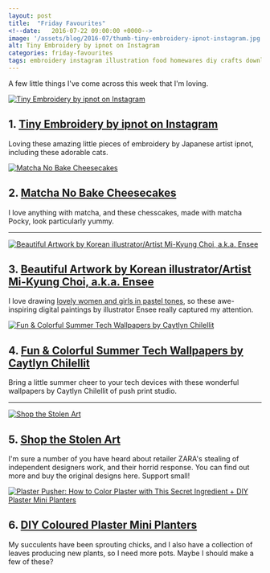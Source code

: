 ```yaml
---
layout: post
title:  "Friday Favourites"
<!--date:   2016-07-22 09:00:00 +0000-->
image: '/assets/blog/2016-07/thumb-tiny-embroidery-ipnot-instagram.jpg'
alt: Tiny Embroidery by ipnot on Instagram
categories: friday-favourites
tags: embroidery instagram illustration food homewares diy crafts downloads wallpaper
---
```


<p class="intro">A few little things I've come across this week that I'm loving.</p>

<div class="row">
	<div class="col-md-6">
		<a href="https://www.instagram.com/ipnot/" title="Tiny Embroidery by ipnot on Instagram"><img src="/assets/blog/2016-07/ff-tiny-embroidery-ipnot-instagram.jpg" alt="Tiny Embroidery by ipnot on Instagram" title="Tiny Embroidery by ipnot on Instagram"></a>
		<h2>1. <a href="https://www.instagram.com/ipnot/" title="Tiny Embroidery by ipnot on Instagram">Tiny Embroidery by ipnot on Instagram</a></h2>
		<p>Loving these amazing little pieces of embroidery by Japanese artist ipnot, including these adorable cats.</p>
	</div>
	<div class="col-md-6">
		<a href="http://www.abeautifulmess.com/2016/07/matcha-no-bake-cheesecakes.html" title="Matcha No Bake Cheesecakes"><img src="/assets/blog/2016-07/ff-matcha-no-bake-cheesecakes.jpg" alt="Matcha No Bake Cheesecakes" title="Matcha No Bake Cheesecakes"></a>
		<h2>2. <a href="http://www.abeautifulmess.com/2016/07/matcha-no-bake-cheesecakes.html" title="Matcha No Bake Cheesecakes">Matcha No Bake Cheesecakes</a></h2>
		<p>I love anything with matcha, and these chesscakes, made with matcha Pocky, look particularly yummy.</p>
	</div>
</div>

* * *

<div class="row">
	<div class="col-md-6">
		<a href="http://www.ens2e.com" title="Beautiful Artwork by Korean illustrator/Artist Mi-Kyung Choi, a.k.a. Ensee"><img src="/assets/blog/2016-07/ff-korean-illustrator-artis-mi-kyung-choi-ensee.jpg" alt="Beautiful Artwork by Korean illustrator/Artist Mi-Kyung Choi, a.k.a. Ensee" title="Beautiful Artwork by Korean illustrator/Artist Mi-Kyung Choi, a.k.a. Ensee"></a>
		<h2>3. <a href="http://www.ens2e.com" title="Beautiful Artwork by Korean illustrator/Artist Mi-Kyung Choi, a.k.a. Ensee">Beautiful Artwork by Korean illustrator/Artist Mi-Kyung Choi, a.k.a. Ensee</a></h2>
		<p>I love drawing <a href="/index.html">lovely women and girls in pastel tones</a>, so these awe-inspiring digital paintings by illustrator Ensee really captured my attention.</p>
	</div>
	<div class="col-md-6">
		<a href="http://www.designlovefest.com/2016/07/dress-your-tech-153/" title="Fun &amp; Colorful Summer Tech Wallpapers by Caytlyn Chilellit"><img src="/assets/blog/2016-07/ff-fun-colorful-summer-tech-wallpapers-caytlyn-chilellit.jpg" alt="Fun &amp; Colorful Summer Tech Wallpapers by Caytlyn Chilellit" title="Fun &amp; Colorful Summer Tech Wallpapers by Caytlyn Chilellit"></a>
		<h2>4. <a href="http://www.designlovefest.com/2016/07/dress-your-tech-153/" title="Fun &amp; Colorful Summer Tech Wallpapers by Caytlyn Chilellit">Fun &amp; Colorful Summer Tech Wallpapers by Caytlyn Chilellit</a></h2>
		<p>Bring a little summer cheer to your tech devices with these wonderful wallpapers by Caytlyn Chilellit of push print studio.</p>
	</div>
</div>

* * *

<div class="row">
	<div class="col-md-6">
		<a href="http://www.adamjkurtz.com/shop-the-stolen-art/" title="Shop the Stolen Art"><img src="/assets/blog/2016-07/ff-shop-the-stolen-art.jpg" alt="Shop the Stolen Art" title="Shop the Stolen Art"></a>
		<h2>5. <a href="http://www.adamjkurtz.com/shop-the-stolen-art/" title="Shop the Stolen Art">Shop the Stolen Art</a></h2>
		<p>I'm sure a number of you have heard about retailer ZARA's stealing of independent designers work, and their horrid response. You can find out more and buy the original designs here. Support small!</p>
	</div>
	<div class="col-md-6">
		<a href="http://www.papernstitchblog.com/2016/07/21/how-to-color-plaster-diy-mini-planters/" title="Plaster Pusher: How to Color Plaster with This Secret Ingredient + DIY Plaster Mini Planters"><img src="/assets/blog/2016-07/ff-how-to-color-plaster-diy-mini-planters.jpg" alt="Plaster Pusher: How to Color Plaster with This Secret Ingredient + DIY Plaster Mini Planters" title="Plaster Pusher: How to Color Plaster with This Secret Ingredient + DIY Plaster Mini Planters"></a>
		<h2>6. <a href="http://www.papernstitchblog.com/2016/07/21/how-to-color-plaster-diy-mini-planters/" title="Plaster Pusher: How to Color Plaster with This Secret Ingredient + DIY Plaster Mini Planters">DIY Coloured Plaster Mini Planters</a></h2>
		<p>My succulents have been sprouting chicks, and I also have a collection of leaves producing new plants, so I need more pots. Maybe I should make a few of these?</p>
	</div>
</div>